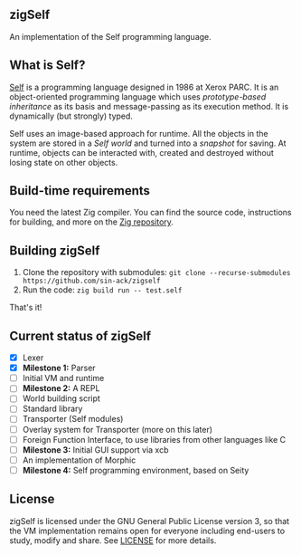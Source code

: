 ## zigSelf

An implementation of the Self programming language.

## What is Self?

[Self](https://selflanguage.org/) is a programming language designed in 1986 at
Xerox PARC. It is an object-oriented programming language which uses
_prototype-based inheritance_ as its basis and message-passing as its execution
method. It is dynamically (but strongly) typed.

Self uses an image-based approach for runtime. All the objects in the system
are stored in a _Self world_ and turned into a _snapshot_ for saving. At
runtime, objects can be interacted with, created and destroyed without losing
state on other objects.

## Build-time requirements

You need the latest Zig compiler. You can find the source code, instructions
for building, and more on the [Zig repository](https://github.com/ziglang/zig).

## Building zigSelf

1. Clone the repository with submodules: `git clone --recurse-submodules https://github.com/sin-ack/zigself`
2. Run the code: `zig build run -- test.self`

That's it!

## Current status of zigSelf

- [x] Lexer
- [x] **Milestone 1:** Parser
- [ ] Initial VM and runtime
- [ ] **Milestone 2:** A REPL
- [ ] World building script
- [ ] Standard library
- [ ] Transporter (Self modules)
- [ ] Overlay system for Transporter (more on this later)
- [ ] Foreign Function Interface, to use libraries from other languages like C
- [ ] **Milestone 3:** Initial GUI support via xcb
- [ ] An implementation of Morphic
- [ ] **Milestone 4:** Self programming environment, based on Seity

## License

zigSelf is licensed under the GNU General Public License version 3, so that the
VM implementation remains open for everyone including end-users to study, modify
and share. See [LICENSE](LICENSE) for more details.
